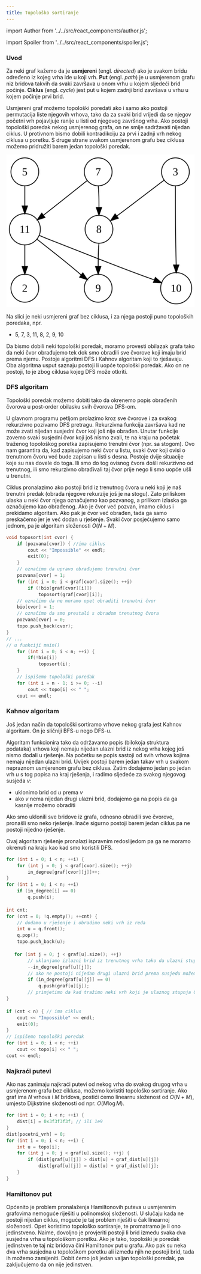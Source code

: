 ```yaml
---
title: Topološko sortiranje
---
```


import Author from '../../src/react_components/author.js';

import Spoiler from '../../src/react_components/spoiler.js';

<Author authorName='Martin Josip Kocijan' githubUsername='kocijan'/>

### Uvod

Za neki graf kažemo da je **usmjereni** (engl. *directed*) ako je svakom bridu određeno iz kojeg vrha ide u koji vrh. **Put** (engl. *path*) je u usmjerenom grafu niz bridova takvih da svaki završava u onom vrhu u kojem sljedeći brid počinje. **Ciklus** (engl. *cycle*) jest put u kojem zadnji brid završava u vrhu u kojem počinje prvi brid.

Usmjereni graf možemo topološki poredati ako i samo ako postoji permutacija liste njegovih vrhova, tako da za svaki brid vrijedi da se njegov početni vrh pojavljuje ranije u listi od njegovog završnog vrha. Ako postoji topološki poredak nekog usmjerenog grafa, on ne smije sadržavati nijedan ciklus. U protivnom bismo dobili kontradikciju za prvi i zadnji vrh nekog ciklusa u poretku. S druge strane svakom usmjerenom grafu bez ciklusa možemo pridružiti barem jedan topološki poredak.

![Primjer usmjerenog grafa bez ciklusa](/img/dag1.png)

Na slici je neki usmjereni graf bez ciklusa, i za njega postoji puno topoloških poredaka, npr.

- $5$, $7$, $3$, $11$, $8$, $2$, $9$, $10$

Da bismo dobili neki topološki poredak, moramo provesti obilazak grafa tako da neki čvor obrađujemo tek dok smo obradili sve čvorove koji imaju brid prema njemu. Postoje algoritmi DFS i Kahnov algoritam koji to rješavaju. Oba algoritma usput saznaju postoji li uopće topološki poredak. Ako on ne postoji, to je zbog ciklusa kojeg DFS može otkriti.

### DFS algoritam

Topološki poredak možemo dobiti tako da okrenemo popis obrađenih čvorova u post-order obilasku svih čvorova DFS-om.

U glavnom programu petljom prolazimo kroz sve čvorove i za svakog rekurzivno pozivamo DFS pretragu. Rekurzivna funkcija završava kad ne može zvati nijedan susjedni čvor koji još nije obrađen. Unutar funkcije zovemo svaki susjedni čvor koji još nismo zvali, te na kraju na početak traženog topološkog poretka zapisujemo trenutni čvor (npr. sa stogom). Ovo nam garantira da, kad zapisujemo neki čvor u listu, svaki čvor koji ovisi o trenutnom čvoru već bude zapisan u listi s desna. Postoje dvije situacije koje su nas dovele do toga. Ili smo do tog ovisnog čvora došli rekurzivno od trenutnog, ili smo rekurzivno obrađivali taj čvor prije nego li smo uopće ušli u trenutni.

Ciklus pronalazimo ako postoji brid iz trenutnog čvora u neki koji je naš trenutni predak (obrada njegove rekurzije još je na stogu). Zato priliskom ulaska u neki čvor njega označujemo kao pozvanog, a prilikom izlaska ga označujemo kao obrađenog. Ako je čvor već pozvan, imamo ciklus i prekidamo algoritam. Ako pak je čvor već obrađen, tada ga samo preskačemo jer je već dodan u rješenje. Svaki čvor posjećujemo samo jednom, pa je algoritam složenosti $O(N+M)$.

```cpp
void toposort(int cvor) {
    if (pozvana[cvor]) { //ima ciklus
        cout << "Impossible" << endl;
        exit(0);
    }
    // označimo da upravo obrađujemo trenutni čvor
    pozvana[cvor] = 1;
    for (int i = 0; i < graf[cvor].size(); ++i)
        if (!bio[graf[cvor][i]])
            toposort(graf[cvor][i]);
    // označimo da ne moramo opet obraditi trenutni čvor
    bio[cvor] = 1;
    // označimo da smo prestali s obradom trenutnog čvora
    pozvana[cvor] = 0;
    topo.push_back(cvor);
}
// ...
// u funkciji main()
    for (int i = 0; i < n; ++i) {
        if(!bio[i])
            toposort(i);
    }
    // ispišemo topološki poredak
    for (int i = n - 1; i >= 0; --i)
        cout << topo[i] << " ";
    cout << endl;
```

### Kahnov algoritam

Još jedan način da topološki sortiramo vrhove nekog grafa jest Kahnov algoritam. On je sličniji BFS-u nego DFS-u.

Algoritam funkcionira tako da održavamo popis (bilokoja struktura podataka) vrhova koji nemaju nijedan ulazni brid iz nekog vrha kojeg još nismo dodali u rješenje. Na početku se popis sastoji od svih vrhova kojima nemaju nijedan ulazni brid. Uvijek postoji barem jedan takav vrh u svakom nepraznom usmjerenom grafu bez ciklusa. Zatim dodajemo jedan po jedan vrh *u* s tog popisa na kraj rješenja, i radimo sljedeće za svakog njegovog susjeda *v*:

- uklonimo brid od *u* prema *v*
- ako *v* nema nijedan drugi ulazni brid, dodajemo ga na popis da ga kasnije možemo obraditi

Ako smo uklonili sve bridove iz grafa, odnosno obradili sve čvorove, pronašli smo neko rješenje. Inače sigurno postoji barem jedan ciklus pa ne postoji nijedno rješenje.

Ovaj algoritam rješenje pronalazi ispravnim redoslijedom pa ga ne moramo okrenuti na kraju kao kad smo koristili DFS.

```cpp
for (int i = 0; i < n; ++i) {
    for (int j = 0; j < graf[cvor].size(); ++j)
        in_degree[graf[cvor][j]]++;
}
for (int i = 0; i < n; ++i)
    if (in_degree[i] == 0)
        q.push(i);

int cnt;
for (cnt = 0; !q.empty(); ++cnt) {
    // dodamo u rješenje i obradimo neki vrh iz reda
    int u = q.front();
    q.pop();
    topo.push_back(u);

   for (int j = 0; j < graf[u].size(); ++j)
        // uklanjamo izlazni brid iz trenutnog vrha tako da ulazni stupanj svakog njegovog susjeda smanjimo za 1
        --in_degree[graf[u][j]];
        // ako ne postoji nijedan drugi ulazni brid prema susjedu možemo ga obraditi
        if (in_degree[graf[u][j]] == 0)
            q.push(graf[u][j]);
        // primjetimo da kad tražimo neki vrh koji je ulaznog stupnja 0, dovoljno je održavati popis takvih vrhova koji potencijalno ažuriramo samo onda kada obrađujemo neki vrh koji ulazi u njih
}

if (cnt < n) { // ima ciklus
    cout << "Impossible" << endl;
    exit(0);
}
// ispišemo topološki poredak
for (int i = 0; i < n; ++i)
    cout << topo[i] << " ";
cout << endl;
```

### Najkraći putevi

Ako nas zanimaju najkraći putevi od nekog vrha do svakog drugog vrha u usmjerenom grafu bez ciklusa, možemo koristiti topološko sortiranje. Ako graf ima $N$ vrhova i $M$ bridova, postići ćemo linearnu složenost od $O(N + M)$, umjesto Dijkstrine složenosti od npr. $O(M \log M)$.

```cpp
for (int i = 0; i < n; ++i) {
    dist[i] = 0x3f3f3f3f; // ili 1e9
}
dist[pocetni_vrh] = 0;
for (int i = 0; i < n; ++i) {
    int u = topo[i];
    for (int j = 0; j < graf[u].size(); ++j) {
        if (dist[graf[u][j]] > dist[u] + graf_dist[u][j])
            dist[graf[u][j]] = dist[u] + graf_dist[u][j];
    }
}
```

### Hamiltonov put

Općenito je problem pronalaženja Hamiltonovih puteva u usmjerenim grafovima nemoguće riješiti u polinomskoj složenosti. U slučaju kada ne postoji nijedan ciklus, moguće je taj problem riješiti u čak linearnoj složenosti. Opet koristimo topološko sortiranje, te promatramo je li ono jedinstveno. Naime, dovoljno je provjeriti postoji li brid između svaka dva susjedna vrha u topološkom poretku. Ako je tako, topološki je poredak jedinstven te taj niz bridova čini Hamiltonov put u grafu. Ako pak su neka dva vrha susjedna u topološkom poretku ali između njih ne postoji brid, tada ih možemo zamijeniti. Dobit ćemo još jedan valjan topološki poredak, pa zaključujemo da on nije jedinstven.